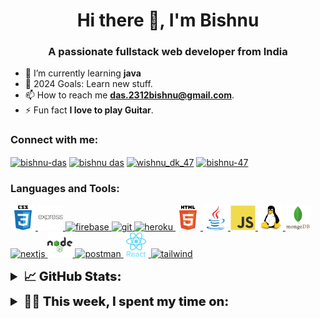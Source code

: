 <h1 align="center">Hi there 👋, I'm Bishnu</h1>  
<h3 align="center">A passionate fullstack web developer from India</h3>  
  
- 🌱 I’m currently learning **java**
- 🥅 2024 Goals: Learn new stuff.
- 📫 How to reach me **das.2312bishnu@gmail.com**.
- ⚡ Fun fact **I love to play Guitar**.
  
<h3 align="left">Connect with me:</h3>  
<p align="left">  
<a href="https://linkedin.com/in/bishnu-das-8326201b8" target="blank"><img align="center" src="https://raw.githubusercontent.com/rahuldkjain/github-profile-readme-generator/master/src/images/icons/Social/linked-in-alt.svg" alt="bishnu-das" height="30" width="40" /></a>  
<a href="https://stackoverflow.com/users/14318758/bishnu-das" target="blank"><img align="center" src="https://raw.githubusercontent.com/rahuldkjain/github-profile-readme-generator/master/src/images/icons/Social/stack-overflow.svg" alt="bishnu das" height="30" width="40" /></a>  
<a href="https://instagram.com/wishnu_dk_47" target="blank"><img align="center" src="https://raw.githubusercontent.com/rahuldkjain/github-profile-readme-generator/master/src/images/icons/Social/instagram.svg" alt="wishnu_dk_47" height="30" width="40" /></a>  
<a href="https://leetcode.com/bishnu-47" target="blank"><img align="center" src="https://upload.wikimedia.org/wikipedia/commons/1/19/LeetCode_logo_black.png" alt="bishnu-47" height="30" width="40" /></a>  
</p>  
  
<h3 align="left">Languages and Tools:</h3>  
<p align="left"> <a href="https://www.w3schools.com/css/" target="_blank"> <img src="https://raw.githubusercontent.com/devicons/devicon/master/icons/css3/css3-original-wordmark.svg" alt="css3" width="40" height="40"/> </a> <a href="https://expressjs.com" target="_blank"> <img src="https://raw.githubusercontent.com/devicons/devicon/master/icons/express/express-original-wordmark.svg" alt="express" width="40" height="40"/> </a> <a href="https://firebase.google.com/" target="_blank"> <img src="https://www.vectorlogo.zone/logos/firebase/firebase-icon.svg" alt="firebase" width="40" height="40"/> </a> <a href="https://git-scm.com/" target="_blank"> <img src="https://www.vectorlogo.zone/logos/git-scm/git-scm-icon.svg" alt="git" width="40" height="40"/> </a> <a href="https://heroku.com" target="_blank"> <img src="https://www.vectorlogo.zone/logos/heroku/heroku-icon.svg" alt="heroku" width="40" height="40"/> </a> <a href="https://www.w3.org/html/" target="_blank"> <img src="https://raw.githubusercontent.com/devicons/devicon/master/icons/html5/html5-original-wordmark.svg" alt="html5" width="40" height="40"/> </a> <a href="https://www.java.com" target="_blank"> <img src="https://raw.githubusercontent.com/devicons/devicon/master/icons/java/java-original.svg" alt="java" width="40" height="40"/> </a> <a href="https://developer.mozilla.org/en-US/docs/Web/JavaScript" target="_blank"> <img src="https://raw.githubusercontent.com/devicons/devicon/master/icons/javascript/javascript-original.svg" alt="javascript" width="40" height="40"/> </a> <a href="https://www.linux.org/" target="_blank"> <img src="https://raw.githubusercontent.com/devicons/devicon/master/icons/linux/linux-original.svg" alt="linux" width="40" height="40"/> </a> <a href="https://www.mongodb.com/" target="_blank"> <img src="https://raw.githubusercontent.com/devicons/devicon/master/icons/mongodb/mongodb-original-wordmark.svg" alt="mongodb" width="40" height="40"/> </a> <a href="https://nextjs.org/" target="_blank"> <img src="https://cdn.worldvectorlogo.com/logos/nextjs-3.svg" alt="nextjs" width="40" height="40"/> </a> <a href="https://nodejs.org" target="_blank"> <img src="https://raw.githubusercontent.com/devicons/devicon/master/icons/nodejs/nodejs-original-wordmark.svg" alt="nodejs" width="40" height="40"/> </a> <a href="https://postman.com" target="_blank"> <img src="https://www.vectorlogo.zone/logos/getpostman/getpostman-icon.svg" alt="postman" width="40" height="40"/> </a> <a href="https://reactjs.org/" target="_blank"> <img src="https://raw.githubusercontent.com/devicons/devicon/master/icons/react/react-original-wordmark.svg" alt="react" width="40" height="40"/> </a> <a href="https://tailwindcss.com/" target="_blank"> <img src="https://www.vectorlogo.zone/logos/tailwindcss/tailwindcss-icon.svg" alt="tailwind" width="40" height="40"/> </a> </p>  
  
<details style="padding-bottom:0.5rem">
<summary style="font-size:20px;font-weight:800"> 
	&#x1f4c8; GitHub Stats:</summary>
	<p>
	  <a style="display:block;padding:0.5rem 0" href="https://github.com/anuraghazra/github-readme-stats">
  <img align="center" src="https://github-readme-stats-bishnu-47.vercel.app/api?username=bishnu-47&show_icons=true&theme=dracula&locale=en" />
</a>

<a href="https://github.com/anuraghazra/github-readme-stats">
  <img align="center" src="https://github-readme-stats-bishnu-47.vercel.app/api/top-langs?username=bishnu-47&show_icons=true&theme=dracula&locale=en&layout=compact" />
</a> 
	</p>
</details>

<details >
<summary style="font-size:20px;font-weight:800"> 
	👨‍💻 This week, I spent my time on: </summary>
<p>
<a href="https://wakatime.com/@bishnu_47">
<img src="https://github-readme-stats-bishnu-47.vercel.app/api/wakatime?username=bishnu_47&line_height=27&title_color=6aa6f8&text_color=8a919a&icon_color=6aa6f8&bg_color=22272e">
</a>
</p>
</details>
